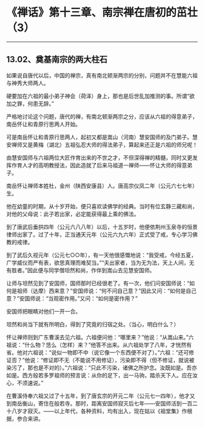 # 《禅话》第十三章、南宗禅在唐初的茁壮（3）

------

## 13.02、奠基南宗的两大柱石

如果说自唐代以后，中国的禅宗，真有南北顿渐两宗的分别，问题并不在慧能六祖与神秀大师两人。

硬要加在六祖的最小弟子神会（荷泽）身上，那也是后世乱加推测的事。所谓“欲加之罪，何患无辞。”

严格地讨论这个问题，唐代的禅，有南北顿渐两宗之分，应该从六祖的得意弟子，南岳怀让和青原行思两人开始。

可是南岳怀让和青原行思两人，起初又都是嵩山（河南）慧安国师的及门弟子。慧安禅师又是黄梅（湖北）五祖弘忍大师的得法弟子，算起来还正是六祖的师兄呢！

由慧安国师与六祖两位大匠作育出来的不世之才，不但深得禅的精髓，同时又更发挥作育人才的高明教授法，因此造就了后来马祖道一禅师——怀让大师的得意弟子。

南岳怀让禅师本姓杜，金州（陕西安康县）人。唐高宗仪凤二年（公元六七七年）生。

他在幼童的时期，从十岁开始，便只喜欢读佛学的经典。当时有位玄静三藏和尚，对他的父母说：此子若出家，必定能获得最上乘的佛法。

到了唐武后垂拱四年（公元六八八年）以后，十五岁时，他便依荆州玉泉寺的恒景律师出家了。过了十年，正当通天元年（公元六九六年）正式受了戒，专心学习佛教的戒律。

到了武后久视元年（公元七○○年），有一天他很感慨地说：“我受戒，今经五夏，广学威仪而严有表，欲思真理而难契当。”“夫出家者，当为无为法，天上人间，无有胜者。”因此便与同学僧坦然和尚，作伴到嵩山去见慧安国师。

让师与坦然见到了安国师，国师那时已经很老了。有一次，他们问安国师说：“如何是祖师（达摩）西来意？”安国师说：“何不问自己意？”因此又问：“如何是自己意？”安国师说：“当观密作用。”又问：“如何是密作用？”

安国师把眼睛对他们一开一合。

坦然和尚当下就有所明白，得到了究竟的归宿之处。（当心，明白什么？）

怀让禅师则到广东曹溪去见六祖。六祖便问他：“哪里来？”他说：“从嵩山来。”六祖说：“什么物？恁么（怎样）来？”他答不出来。从六祖处学了八年，才恍然有省。他对六祖说：“说似一物即不中（说它像一个东西便不对了）。”六祖：“还可修证否？”他说：“修证即不无（不能说不用修证），污染即不得（但不修证，就说被染污了，那也是不对的）。”六祖说：“只此不污染，诸佛之所护念。汝既如是。吾亦如是。西方般若多罗祖师的预言说：从你的足下，出一马驹，踏杀天下人。应在汝心，不须速说。”

在曹溪侍奉六祖又过了十五年，到了唐玄宗的开元二年（公元七一四年），他才又到南岳衡山，寄住在般若寺。那时，距离安国师寂灭后七年——安国师活到一百二十八岁才寂灭。——以上年代，各种资料，均有出入，现在姑以《祖堂集》作根据，参合来讲。


